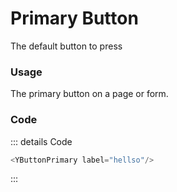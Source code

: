 <script setup>
import {YButtonPrimary} from 'bedrock-menu-vue3'
</script>

# Primary Button

The default button to press

<DemoContainer>
  <span class="p-buttonset">
    <YButtonPrimary label="Save"/>
    <YButtonPrimary label="Delete"/>
    <YButtonPrimary label="Action"/>
  </span>

  <span class="p-buttonset ml-3">
    <YButtonPrimary label="Save"/>
    <YButtonPrimary label="Delete"/>
    <YButtonPrimary label="Action"/>
  </span>
</DemoContainer>


### Usage
The primary button on a page or form. 

### Code
::: details Code
```js
<YButtonPrimary label="hellso"/>
```
:::




